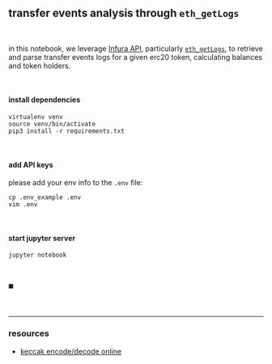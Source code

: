 ## transfer events analysis through `eth_getLogs`

<br>

in this notebook, we leverage [Infura API](https://app.infura.io/dashboard/ethereum/), particularly [`eth_getLogs`](https://docs.infura.io/infura/networks/ethereum/json-rpc-methods/eth_getlogs), to retrieve and parse transfer events logs for a given erc20 token, calculating balances and token holders.


<br>

#### install dependencies

```
virtualenv venv
source venv/bin/activate
pip3 install -r requirements.txt
```

<br>

#### add API keys

please add your env info to the `.env` file:

```
cp .env_example .env
vim .env
```

<br>

#### start jupyter server

```
jupyter notebook
```

<br>

◼️

<br>

----

### resources

* [keccak encode/decode online](https://emn178.github.io/online-tools/keccak_256.html)


<br>


